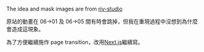 The idea and mask images are from [riv-studio](https://www.riv-studio.com/projects)

原站的動畫在 06->01 及 06->05 間有時會跳掉，但我在重現過程中沒想到為什麼會造成這現象。

為了方便繼續施作 page transition，改用[Next.js](https://github.com/latteouka/three-transition-next)繼續寫。
